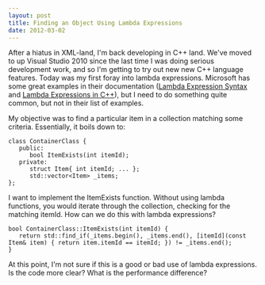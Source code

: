 ```yaml
---
layout: post
title: Finding an Object Using Lambda Expressions
date: 2012-03-02
---
```


After a hiatus in XML-land, I'm back developing in C++ land. We've moved to up Visual Studio 2010 since the last time I was doing serious development work, and so I'm getting to try out new new C++ language features. Today was my first foray into lambda expressions. Microsoft has some great examples in their documentation ([Lambda Expression Syntax](http://msdn.microsoft.com/en-us/library/dd293603.aspx) and [Lambda Expressions in C++](http://msdn.microsoft.com/en-us/library/dd293608.aspx)), but I need to do something quite common, but not in their list of examples.

My objective was to find a particular item in a collection matching some criteria. Essentially, it boils down to:

```
class ContainerClass {
   public:
      bool ItemExists(int itemId);
   private:
      struct Item{ int itemId; ... };
      std::vector<Item> _items;
};
```

I want to implement the ItemExists function. Without using lambda functions, you would iterate through the collection, checking for the matching itemId. How can we do this with lambda expressions?

```
bool ContainerClass::ItemExists(int itemId) {
   return std::find_if(_items.begin(), _items.end(), [itemId](const Item& item) { return item.itemId == itemId; }) != _items.end();
}
```

At this point, I'm not sure if this is a good or bad use of lambda expressions. Is the code more clear? What is the performance difference?